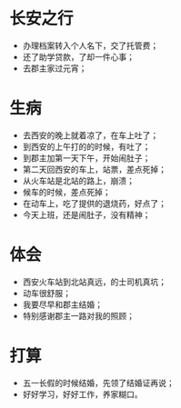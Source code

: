 # 长安之行

* 办理档案转入个人名下，交了托管费；
* 还了助学贷款，了却一件心事；
* 去郡主家过元宵；

# 生病

* 去西安的晚上就着凉了，在车上吐了；
* 到西安的上午打的的时候，有吐了；
* 到郡主加第一天下午，开始闹肚子；
* 第二天回西安的车上，站票，差点死掉；
* 从火车站是北站的路上，崩溃；
* 候车的时候，差点死掉；
* 在动车上，吃了提供的退烧药，好点了；
* 今天上班，还是闹肚子，没有精神；

# 体会

* 西安火车站到北站真远，的士司机真坑；
* 动车很舒服；
* 我要尽早和郡主结婚；
* 特别感谢郡主一路对我的照顾；

# 打算

* 五一长假的时候结婚，先领了结婚证再说；
* 好好学习，好好工作，养家糊口。
